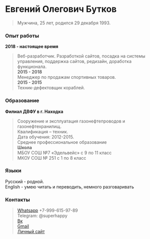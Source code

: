 # Евгений Олегович Бутков
>Мужчина, 25 лет, родился 29 декабря 1993.  

### Опыт работы   
**2018 - настоящее время**   
>Веб-разработчик. Разработкой сайтов, посадка на системы управления, поддержка сайтов, редизайн, доработка функционала.    
**2015 - 2018**   
>Менеджер по продажам спортивных товаров.     
**2015 - 2015**   
>Техник-дефектовщик кораблей.   

### Образование   
**Филиал ДВФУ в г. Находка**   
>Сооружение и эксплуатация газонефтепроводов и газонефтехранилищ.   
>Квалификация – техник.   
>Дата обучения: 2012-2015.   
>Среднее профессиональное образование   
**Школа**   
>МБОУ СОШ №7 «Эдельвейс» с 9 по 11 класс   
>МКОУ СОШ № 251 с 1 по 8 класс   

### Языки 
Русский - родной.  
English - умею читать и переводить, немного разговаривать

### Контакты 
>[Whatsapp](https://wa.me/79996159789) +7-999-615-97-89  
>Telegram: @superhappy  
>[Вк](https://vk.com/eugenefromrus)  
>[Gmail](mailto:eugenefromrus@gmail.com)  
>[Личный сайт](https://www.webdiller.ru/)  
